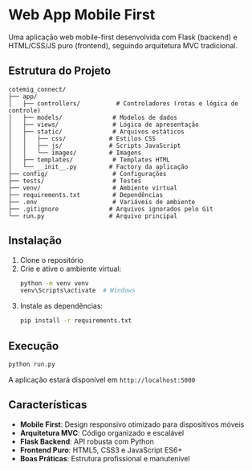 # Web App Mobile First

Uma aplicação web mobile-first desenvolvida com Flask (backend) e HTML/CSS/JS puro (frontend), seguindo arquitetura MVC tradicional.

## Estrutura do Projeto

```
cotemig_connect/
├── app/
│   ├── controllers/          # Controladores (rotas e lógica de controle)
│   ├── models/              # Modelos de dados
│   ├── views/               # Lógica de apresentação
│   ├── static/              # Arquivos estáticos
│   │   ├── css/            # Estilos CSS
│   │   ├── js/             # Scripts JavaScript
│   │   └── images/         # Imagens
│   ├── templates/           # Templates HTML
│   └── __init__.py         # Factory da aplicação
├── config/                  # Configurações
├── tests/                   # Testes
├── venv/                    # Ambiente virtual
├── requirements.txt         # Dependências
├── .env                     # Variáveis de ambiente
├── .gitignore              # Arquivos ignorados pelo Git
└── run.py                  # Arquivo principal
```

## Instalação

1. Clone o repositório
2. Crie e ative o ambiente virtual:
   ```bash
   python -m venv venv
   venv\Scripts\activate  # Windows
   ```
3. Instale as dependências:
   ```bash
   pip install -r requirements.txt
   ```

## Execução

```bash
python run.py
```

A aplicação estará disponível em `http://localhost:5000`

## Características

- **Mobile First**: Design responsivo otimizado para dispositivos móveis
- **Arquitetura MVC**: Código organizado e escalável
- **Flask Backend**: API robusta com Python
- **Frontend Puro**: HTML5, CSS3 e JavaScript ES6+
- **Boas Práticas**: Estrutura profissional e manutenível